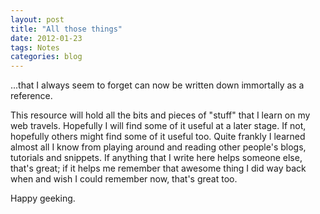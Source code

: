 ```yaml
---
layout: post
title: "All those things"
date: 2012-01-23
tags: Notes
categories: blog
---
```


...that I always seem to forget can now be written down immortally as a reference. 

This resource will hold all the bits and pieces of "stuff" that I learn on my web travels. Hopefully I will find some of it useful at a later stage. If not, hopefully others might find some of it useful too. Quite frankly I learned almost all I know from playing around and reading other people's blogs, tutorials and snippets. If anything that I write here helps someone else, that's great; if it helps me remember that awesome thing I did way back when and wish I could remember now, that's great too. 

Happy geeking.
